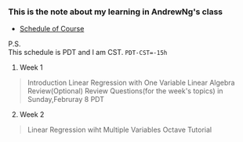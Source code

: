 ### This is the note about my learning in AndrewNg's class

* [Schedule of Course](https://class.coursera.org/ml-008/wiki/CourseSchedule)

P.S.<br>
This schedule is PDT and I am CST. `PDT-CST=-15h`

1. Week 1
 > Introduction
 > Linear Regression with One Variable
 > Linear Algebra Review(Optional)
 > Review Questions(for the week's topics) in Sunday,Februray 8 PDT

2. Week 2
 > Linear Regression wiht Multiple Variables
 > Octave Tutorial

